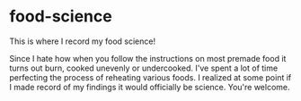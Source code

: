 # food-science
This is where I record my food science!

Since I hate how when you follow the instructions on most premade food it turns out burn, cooked unevenly or undercooked. I've spent a lot of time perfecting the process of reheating various foods. I realized at some point if I made record of my findings it would officially be science. You're welcome.
